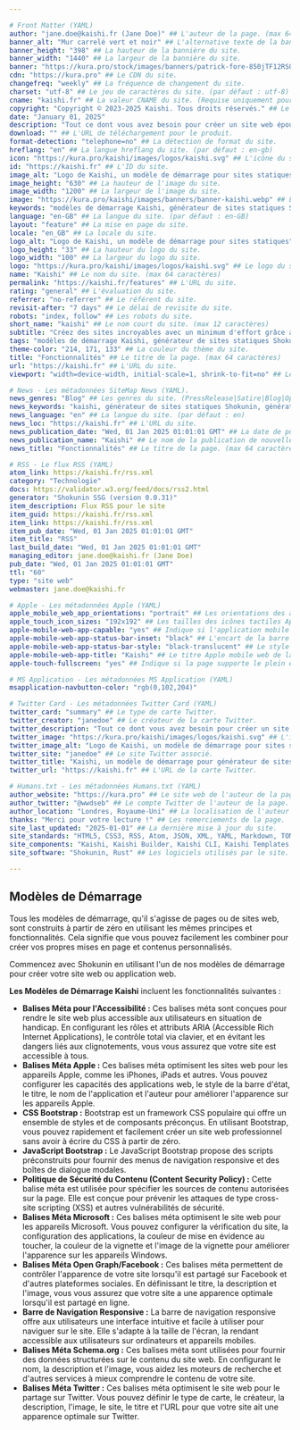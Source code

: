```yaml
---

# Front Matter (YAML)
author: "jane.doe@kaishi.fr (Jane Doe)" ## L'auteur de la page. (max 64 caractères)
banner_alt: "Mur carrelé vert et noir" ## L'alternative texte de la bannière du site.
banner_height: "398" ## La hauteur de la bannière du site.
banner_width: "1440" ## La largeur de la bannière du site.
banner: "https://kura.pro/stock/images/banners/patrick-fore-850jTF12RSQ.webp" ## La bannière du site.
cdn: "https://kura.pro" ## Le CDN du site.
changefreq: "weekly" ## La fréquence de changement du site.
charset: "utf-8" ## Le jeu de caractères du site. (par défaut : utf-8)
cname: "kaishi.fr" ## La valeur CNAME du site. (Requise uniquement pour la page index.)
copyright: "Copyright © 2023-2025 Kaishi. Tous droits réservés." ## Le copyright du site.
date: "January 01, 2025"
description: "Tout ce dont vous avez besoin pour créer un site web époustouflant." ## La description du site. (max 160 caractères)
download: "" ## L'URL de téléchargement pour le produit.
format-detection: "telephone=no" ## La détection de format du site.
hreflang: "en" ## La langue hreflang du site. (par défaut : en-gb)
icon: "https://kura.pro/kaishi/images/logos/kaishi.svg" ## L'icône du site au format SVG.
id: "https://kaishi.fr" ## L'ID du site.
image_alt: "Logo de Kaishi, un modèle de démarrage pour sites statiques" ## Le texte alternatif de l'image du site.
image_height: "630" ## La hauteur de l'image du site.
image_width: "1200" ## La largeur de l'image du site.
image: "https://kura.pro/kaishi/images/banners/banner-kaishi.webp" ## L'image principale du site au format SVG.
keywords: "modèles de démarrage Kaishi, générateur de sites statiques Shokunin, générateur de sites statiques, modèles de démarrage, bootstrap, bootstrap css, bootstrap javascript, politique de sécurité de contenu, balises méta open graph, barre de navigation responsive, balises méta schema.org" ## Les mots-clés du site. (max 160 caractères)
language: "en-GB" ## La langue du site. (par défaut : en-GB)
layout: "feature" ## La mise en page du site.
locale: "en_GB" ## La locale du site.
logo_alt: "Logo de Kaishi, un modèle de démarrage pour sites statiques" ## Le texte alternatif du logo du site.
logo_height: "33" ## La hauteur du logo du site.
logo_width: "100" ## La largeur du logo du site.
logo: "https://kura.pro/kaishi/images/logos/kaishi.svg" ## Le logo du site au format SVG.
name: "Kaishi" ## Le nom du site. (max 64 caractères)
permalink: "https://kaishi.fr/features" ## L'URL du site.
rating: "general" ## L'évaluation du site.
referrer: "no-referrer" ## Le référent du site.
revisit-after: "7 days" ## Le délai de revisite du site.
robots: "index, follow" ## Les robots du site.
short_name: "kaishi" ## Le nom court du site. (max 12 caractères)
subtitle: "Créez des sites incroyables avec un minimum d'effort grâce aux modèles de démarrage Kaishi" ## Le sous-titre de la page. (max 64 caractères)
tags: "modèles de démarrage Kaishi, générateur de sites statiques Shokunin, générateur de sites statiques, modèles de démarrage, bootstrap, bootstrap css, bootstrap javascript, politique de sécurité de contenu, balises méta open graph, barre de navigation responsive, balises méta schema.org" ## Les tags du site. (max 160 caractères)
theme-color: "214, 171, 133" ## La couleur du thème du site.
title: "Fonctionnalités" ## Le titre de la page. (max 64 caractères)
url: "https://kaishi.fr" ## L'URL du site.
viewport: "width=device-width, initial-scale=1, shrink-to-fit=no" ## Le viewport du site.

# News - Les métadonnées SiteMap News (YAML).
news_genres: "Blog" ## Les genres du site. (PressRelease|Satire|Blog|OpEd|Opinion|UserGenerated)
news_keywords: "kaishi, générateur de sites statiques Shokunin, générateur de sites statiques, modèle de site minimaliste, modèle de site moderne, modèle de site responsive, modèle de site de démarrage, freelance créatif, fondateur de startup, propriétaire de petite entreprise, présence en ligne" ## Les mots-clés du site. (séparés par des virgules, max 10 mots-clés)
news_language: "en" ## La langue du site. (par défaut : en)
news_loc: "https://kaishi.fr" ## L'URL du site.
news_publication_date: "Wed, 01 Jan 2025 01:01:01 GMT" ## La date de publication du site.
news_publication_name: "Kaishi" ## Le nom de la publication de nouvelles du site.
news_title: "Fonctionnalités" ## Le titre de la page. (max 64 caractères)

# RSS - Le flux RSS (YAML)
atom_link: https://kaishi.fr/rss.xml
category: "Technologie"
docs: https://validator.w3.org/feed/docs/rss2.html
generator: "Shokunin SSG (version 0.0.31)"
item_description: Flux RSS pour le site
item_guid: https://kaishi.fr/rss.xml
item_link: https://kaishi.fr/rss.xml
item_pub_date: "Wed, 01 Jan 2025 01:01:01 GMT"
item_title: "RSS"
last_build_date: "Wed, 01 Jan 2025 01:01:01 GMT"
managing_editor: jane.doe@kaishi.fr (Jane Doe)
pub_date: "Wed, 01 Jan 2025 01:01:01 GMT"
ttl: "60"
type: "site web"
webmaster: jane.doe@kaishi.fr

# Apple - Les métadonnées Apple (YAML)
apple_mobile_web_app_orientations: "portrait" ## Les orientations des applications mobiles Apple pour la page.
apple_touch_icon_sizes: "192x192" ## Les tailles des icônes tactiles Apple pour la page.
apple-mobile-web-app-capable: "yes" ## Indique si l'application mobile web Apple est compatible avec la page.
apple-mobile-web-app-status-bar-inset: "black" ## L'encart de la barre de statut Apple mobile web de la page.
apple-mobile-web-app-status-bar-style: "black-translucent" ## Le style de la barre de statut Apple mobile web de la page.
apple-mobile-web-app-title: "Kaishi" ## Le titre Apple mobile web de la page.
apple-touch-fullscreen: "yes" ## Indique si la page supporte le plein écran Apple tactile.

# MS Application - Les métadonnées MS Application (YAML)
msapplication-navbutton-color: "rgb(0,102,204)"

# Twitter Card - Les métadonnées Twitter Card (YAML)
twitter_card: "summary" ## Le type de carte Twitter.
twitter_creator: "janedoe" ## Le créateur de la carte Twitter.
twitter_description: "Tout ce dont vous avez besoin pour créer un site web époustouflant." ## La description de la carte Twitter.
twitter_image: "https://kura.pro/kaishi/images/logos/kaishi.svg" ## L'image de la carte Twitter.
twitter_image_alt: "Logo de Kaishi, un modèle de démarrage pour sites statiques" ## L'alternative texte de l'image de la carte Twitter.
twitter_site: "janedoe" ## Le site Twitter associé.
twitter_title: "Kaishi, un modèle de démarrage pour générateur de sites statiques Shokunin" ## Le titre de la carte Twitter.
twitter_url: "https://kaishi.fr" ## L'URL de la carte Twitter.

# Humans.txt - Les métadonnées Humans.txt (YAML)
author_website: "https://kura.pro" ## Le site web de l'auteur de la page.
author_twitter: "@wwdseb" ## Le compte Twitter de l'auteur de la page.
author_location: "Londres, Royaume-Uni" ## La localisation de l'auteur de la page.
thanks: "Merci pour votre lecture !" ## Les remerciements de la page.
site_last_updated: "2025-01-01" ## La dernière mise à jour du site.
site_standards: "HTML5, CSS3, RSS, Atom, JSON, XML, YAML, Markdown, TOML" ## Les standards du site.
site_components: "Kaishi, Kaishi Builder, Kaishi CLI, Kaishi Templates, Kaishi Themes" ## Les composants du site.
site_software: "Shokunin, Rust" ## Les logiciels utilisés par le site.

---
```


## Modèles de Démarrage

Tous les modèles de démarrage, qu'il s'agisse de pages ou de sites web, sont construits à partir de zéro en utilisant les mêmes principes et fonctionnalités. Cela signifie que vous pouvez facilement les combiner pour créer vos propres mises en page et contenus personnalisés.

Commencez avec Shokunin en utilisant l'un de nos modèles de démarrage pour créer votre site web ou application web.

**Les Modèles de Démarrage Kaishi** incluent les fonctionnalités suivantes :

- **Balises Méta pour l'Accessibilité :** Ces balises méta sont conçues pour rendre le site web plus accessible aux utilisateurs en situation de handicap. En configurant les rôles et attributs ARIA (Accessible Rich Internet Applications), le contrôle total via clavier, et en évitant les dangers liés aux clignotements, vous vous assurez que votre site est accessible à tous.
- **Balises Méta Apple :** Ces balises méta optimisent les sites web pour les appareils Apple, comme les iPhones, iPads et autres. Vous pouvez configurer les capacités des applications web, le style de la barre d'état, le titre, le nom de l'application et l'auteur pour améliorer l'apparence sur les appareils Apple.
- **CSS Bootstrap :** Bootstrap est un framework CSS populaire qui offre un ensemble de styles et de composants préconçus. En utilisant Bootstrap, vous pouvez rapidement et facilement créer un site web professionnel sans avoir à écrire du CSS à partir de zéro.
- **JavaScript Bootstrap :** Le JavaScript Bootstrap propose des scripts préconstruits pour fournir des menus de navigation responsive et des boîtes de dialogue modales.
- **Politique de Sécurité du Contenu (Content Security Policy) :** Cette balise méta est utilisée pour spécifier les sources de contenu autorisées sur la page. Elle est conçue pour prévenir les attaques de type cross-site scripting (XSS) et autres vulnérabilités de sécurité.
- **Balises Méta Microsoft :** Ces balises méta optimisent le site web pour les appareils Microsoft. Vous pouvez configurer la vérification du site, la configuration des applications, la couleur de mise en évidence au toucher, la couleur de la vignette et l'image de la vignette pour améliorer l'apparence sur les appareils Windows.
- **Balises Méta Open Graph/Facebook :** Ces balises méta permettent de contrôler l'apparence de votre site lorsqu'il est partagé sur Facebook et d'autres plateformes sociales. En définissant le titre, la description et l'image, vous vous assurez que votre site a une apparence optimale lorsqu'il est partagé en ligne.
- **Barre de Navigation Responsive :** La barre de navigation responsive offre aux utilisateurs une interface intuitive et facile à utiliser pour naviguer sur le site. Elle s'adapte à la taille de l'écran, la rendant accessible aux utilisateurs sur ordinateurs et appareils mobiles.
- **Balises Méta Schema.org :** Ces balises méta sont utilisées pour fournir des données structurées sur le contenu du site web. En configurant le nom, la description et l'image, vous aidez les moteurs de recherche et d'autres services à mieux comprendre le contenu de votre site.
- **Balises Méta Twitter :** Ces balises méta optimisent le site web pour le partage sur Twitter. Vous pouvez définir le type de carte, le créateur, la description, l'image, le site, le titre et l'URL pour que votre site ait une apparence optimale sur Twitter.
